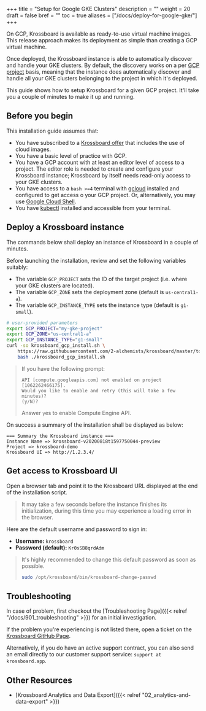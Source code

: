 +++
title = "Setup for Google GKE Clusters"
description = ""
weight = 20
draft = false
bref = ""
toc = true
aliases = ["/docs/deploy-for-google-gke/"]
+++

On GCP, Krossboard is available as ready-to-use virtual machine images. This release approach makes its deployment as simple than creating a GCP virtual machine.

Once deployed, the Krossboard instance is able to automatically discover and handle your GKE clusters. By default, the discovery works on a per [GCP project](https://cloud.google.com/resource-manager/docs/creating-managing-projects) basis, meaning that the instance does automatically discover and handle all your GKE clusters belonging to the project in which it's deployed.

This guide shows how to setup Krossboard for a given GCP project. It'll take you a couple of minutes to make it up and running.

## Before you begin
This installation guide assumes that:

* You have subscribed to a [Krossboard offer](http://localhost:1313/#pricing) that includes the use of cloud images.
* You have a basic level of practice with GCP.
* You have a GCP account with at least an editor level of access to a project. The editor role is needed to create and configure your Krossboard instance; Krossboard by itself needs read-only access to your GKE clusters.
* You have access to a `bash >=4` terminal with [gcloud](https://cloud.google.com/sdk) installed and configured to get access o your GCP project. Or, alternatively, you may use [Google Cloud Shell](https://cloud.google.com/shell).
* You have [kubectl](https://kubernetes.io/fr/docs/tasks/tools/install-kubectl/) installed and accessible from your terminal.

## Deploy a Krossboard instance
The commands below shall deploy an instance of Krossboard in a couple of minutes.

Before launching the installation, review and set the following variables suitably:
  * The variable `GCP_PROJECT` sets the ID of the target project (i.e. where your GKE clusters are located).
  * The variable `GCP_ZONE` sets the deployment zone (default is `us-central1-a`). 
  * The variable `GCP_INSTANCE_TYPE` sets the instance type (default is `g1-small`).

```bash
# user-provided parameters
export GCP_PROJECT="my-gke-project"
export GCP_ZONE="us-central1-a"
export GCP_INSTANCE_TYPE="g1-small" 
curl -so krossboard_gcp_install.sh \
    https://raw.githubusercontent.com/2-alchemists/krossboard/master/tooling/setup/krossboard_gcp_install.sh && \
    bash ./krossboard_gcp_install.sh
```

> If you have the following prompt:
> ```
> API [compute.googleapis.com] not enabled on project [1062262466175]. 
> Would you like to enable and retry (this will take a few minutes)? 
> (y/N)?
> ```
>  Answer `y`es to enable Compute Engine API.

On success a summary of the installation shall be displayed as below:
```
=== Summary the Krossboard instance ===
Instance Name => krossboard-v20200818t1597750044-preview
Project => krossboard-demo
Krossboard UI => http://1.2.3.4/
```

## Get access to Krossboard UI
Open a browser tab and point it to the Krossboard URL displayed at the end of the installation script. 

> It may take a few seconds before the instance finishes its initialization, during this time you may experience a loading error in the browser.

Here are the default username and password to sign in:

* **Username:** `krossboard`
* **Password (default):** `Kr0sSB8qrdAdm`

> It's highly recommended to change this default password as soon as possible. 
> ```bash
> sudo /opt/krossboard/bin/krossboard-change-passwd
> ```

## Troubleshooting
In case of problem, first checkout the [Troubleshooting Page]({{< relref "/docs/901_troubleshooting" >}}) for an initial investigation.

If the problem you're experiencing is not listed there, open a ticket on the [Krossboard GitHub Page](https://github.com/2-alchemists/krossboard/issues).

Alternatively, if you do have an active support contract, you can also send an email directly to our customer support service: `support at krossboard.app`.

## Other Resources
* [Krossboard Analytics and Data Export]({{< relref "02_analytics-and-data-export" >}})